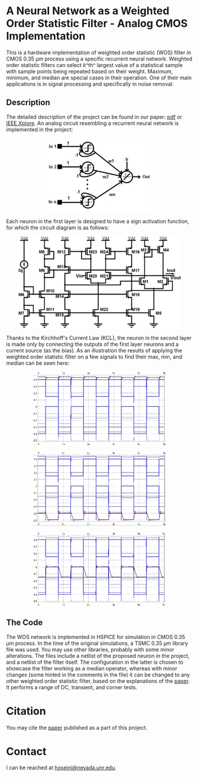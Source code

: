 ﻿
# A Neural Network as a Weighted Order Statistic Filter - Analog CMOS Implementation

This is a hardware implementation of weighted order statistic (WOS) filter in CMOS 0.35 &#956;m process using a specific recurrent neural network. Weighted order statistic filters can select *k*^th^ largest value of a statistical sample with sample points being repeated based on their weight. Maximum, minimum, and median are special cases in their operation. One of their main applications is in signal processing and specifically in noise removal. 

## Description
The detailed description of the project can be found in our paper: [pdf](./docs/2010-ICEDSA-NN-WOS.pdf) or [IEEE Xplore](https://doi.org/10.1109/ICEDSA.2010.5503078). 
An analog circuit resembling a recurrent neural network is implemented in the project:

<p align="center">
  <img src="./docs/nn.jpg" alt="Weighted order statistic neural network" height=200/>
</p>

Each neuron in the first layer is designed to have a sign activation function, for which the circuit diagram is as follows:

<p align="center">
  <img src="./docs/sign.jpg" alt="Circuit of each neuron in the first layer" height=250/>
</p>

Thanks to the Kirchhoff's Current Law (KCL), the neuron in the second layer is made only by connecting the outputs of the first layer neurons and a current source (as the bias). As an illustration the results of applying the weighted order statistic filter on a few signals to find their max, min, and median can be seen here:

<p align="center">
  <img src="./docs/max-tran.jpg" alt="WOS filter working as a max filter" height=200/>
</p>

<p align="center">
  <img src="./docs/min-tran.jpg" alt="WOS filter working as a min filter" height=200/>
</p>

<p align="center">
  <img src="./docs/median-tran.jpg" alt="WOS filter working as a median filter" height=200/>
</p>

## The Code
The WOS network is implemented in HSPICE for simulation in CMOS 0.35 &#956;m process. In the time of the original simulations, a TSMC 0.35 &#956;m library file was used. You may use other libraries, probably with some minor alterations. The files include a netlist of the proposed neuron in the project, and a netlist of the filter itself. The configuration in the latter is chosen to showcase the filter working as a median operator, whereas with minor changes (some hinted in the comments in the file) it can be changed to any other weighted order statistic filter, based on the explanations of the [paper](./docs/2010-ICEDSA-NN-WOS.pdf). It performs a range of DC, transient, and corner tests.

# Citation
You may cite the [paper](https://doi.org/10.1109/ICEDSA.2010.5503078) published as a part of this project.

# Contact
I can be reached at hoseini@nevada.unr.edu.
